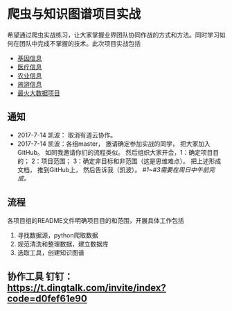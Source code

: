 # 爬虫与知识图谱项目实战

希望通过爬虫实战练习，让大家掌握业界团队协同作战的方式和方法。同时学习如何在团队中完成不掌握的技术。此次项目实战包括

  - [基因信息](https://github.com/bigdatapractice2017/blpratice-medical-gen)
  - [医疗信息](https://github.com/bigdatapractice2017/blpratice-medical-info)
  - [农业信息](https://github.com/bigdatapractice2017/blpratice-agriculture-info)
  - [旅游信息](https://github.com/bigdatapractice2017/blpratice-eu-sightseeing)
  - [最火大数据项目](https://github.com/bigdatapractice2017/blpratice-bigdataprj-info)

## 通知 <a name="announcement"></a>
  - 2017-7-14 凯波： 取消有道云协作。
  - 2017-7-14 凯波：各组master， 邀请确定参加实战的同学， 把大家加入GitHub。 如同我邀请你们的流程类似。 然后组织大家开会，1：确定项目目的； 2：项目范围； 3：确定非目标和非范围（这是思维难点）。 把上述形成文档， 推到GitHub上， 然后告诉我（凯波）。 *#1~#3需要在周日中午前完成。*

## 流程 <a name="howitworks"></a>
 各项目组的README文件明确项目目的和范围，开展具体工作包括

  1. 寻找数据源，python爬取数据
  2. 规范清洗和整理数据，建立数据库
  3. 选取工具，创建知识图谱

## 协作工具 钉钉：https://t.dingtalk.com/invite/index?code=d0fef61e90
